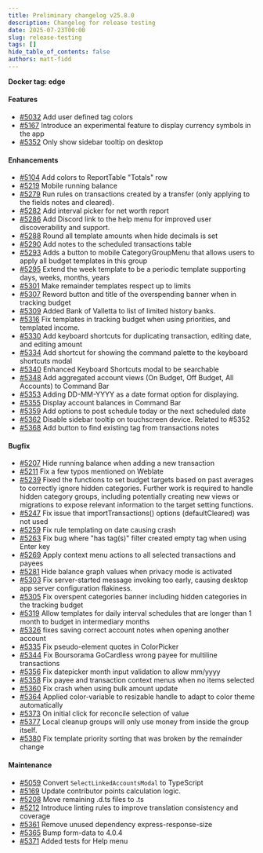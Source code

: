 ```yaml
---
title: Preliminary changelog v25.8.0
description: Changelog for release testing
date: 2025-07-23T00:00
slug: release-testing
tags: []
hide_table_of_contents: false
authors: matt-fidd
---
```


<!--truncate-->

**Docker tag: edge**

#### Features
- [#5032](https://github.com/actualbudget/actual/pull/5032) Add user defined tag colors
- [#5167](https://github.com/actualbudget/actual/pull/5167) Introduce an experimental feature to display currency symbols in the app
- [#5352](https://github.com/actualbudget/actual/pull/5352) Only show sidebar tooltip on desktop

#### Enhancements
- [#5104](https://github.com/actualbudget/actual/pull/5104) Add colors to ReportTable "Totals" row
- [#5219](https://github.com/actualbudget/actual/pull/5219) Mobile running balance
- [#5279](https://github.com/actualbudget/actual/pull/5279) Run rules on transactions created by a transfer (only applying to the fields notes and cleared).
- [#5282](https://github.com/actualbudget/actual/pull/5282) Add interval picker for net worth report
- [#5286](https://github.com/actualbudget/actual/pull/5286) Add Discord link to the help menu for improved user discoverability and support.
- [#5288](https://github.com/actualbudget/actual/pull/5288) Round all template amounts when hide decimals is set
- [#5290](https://github.com/actualbudget/actual/pull/5290) Add notes to the scheduled transactions table
- [#5293](https://github.com/actualbudget/actual/pull/5293) Adds a button to mobile CategoryGroupMenu that allows users to apply all budget templates in this group
- [#5295](https://github.com/actualbudget/actual/pull/5295) Extend the week template to be a periodic template supporting days, weeks, months, years
- [#5301](https://github.com/actualbudget/actual/pull/5301) Make remainder templates respect up to limits
- [#5307](https://github.com/actualbudget/actual/pull/5307) Reword button and title of the overspending banner when in tracking budget
- [#5309](https://github.com/actualbudget/actual/pull/5309) Added Bank of Valletta to list of limited history banks.
- [#5316](https://github.com/actualbudget/actual/pull/5316) Fix templates in tracking budget when using priorities, and templated income.
- [#5330](https://github.com/actualbudget/actual/pull/5330) Add keyboard shortcuts for duplicating transaction, editing date, and editing amount
- [#5334](https://github.com/actualbudget/actual/pull/5334) Add shortcut for showing the command palette to the keyboard shortcuts modal
- [#5340](https://github.com/actualbudget/actual/pull/5340) Enhanced Keyboard Shortcuts modal to be searchable
- [#5348](https://github.com/actualbudget/actual/pull/5348) Add aggregated account views (On Budget, Off Budget, All Accounts) to Command Bar
- [#5353](https://github.com/actualbudget/actual/pull/5353) Adding DD-MM-YYYY as a date format option for displaying.
- [#5355](https://github.com/actualbudget/actual/pull/5355) Display account balances in Command Bar
- [#5359](https://github.com/actualbudget/actual/pull/5359) Add options to post schedule today or the next scheduled date
- [#5362](https://github.com/actualbudget/actual/pull/5362) Disable sidebar tooltip on touchscreen device. Related to #5352
- [#5368](https://github.com/actualbudget/actual/pull/5368) Add button to find existing tag from transactions notes

#### Bugfix
- [#5207](https://github.com/actualbudget/actual/pull/5207) Hide running balance when adding a new transaction
- [#5211](https://github.com/actualbudget/actual/pull/5211) Fix a few typos mentioned on Weblate
- [#5239](https://github.com/actualbudget/actual/pull/5239) Fixed the functions to set budget targets based on past averages to correctly ignore hidden categories. Further work is required to handle hidden category groups, including potentially creating new views or migrations to expose relevant information to the target setting functions.
- [#5247](https://github.com/actualbudget/actual/pull/5247) Fix issue that importTransactions() options (defaultCleared) was not used
- [#5259](https://github.com/actualbudget/actual/pull/5259) Fix rule templating on date causing crash
- [#5263](https://github.com/actualbudget/actual/pull/5263) Fix bug where "has tag(s)" filter created empty tag when using Enter key
- [#5269](https://github.com/actualbudget/actual/pull/5269) Apply context menu actions to all selected transactions and payees
- [#5281](https://github.com/actualbudget/actual/pull/5281) Hide balance graph values when privacy mode is activated
- [#5303](https://github.com/actualbudget/actual/pull/5303) Fix server-started message invoking too early, causing desktop app server configuration flakiness.
- [#5305](https://github.com/actualbudget/actual/pull/5305) Fix overspent categories banner including hidden categories in the tracking budget
- [#5319](https://github.com/actualbudget/actual/pull/5319) Allow templates for daily interval schedules that are longer than 1 month to budget in intermediary months
- [#5326](https://github.com/actualbudget/actual/pull/5326) fixes saving correct account notes when opening another account
- [#5335](https://github.com/actualbudget/actual/pull/5335) Fix pseudo-element quotes in ColorPicker
- [#5344](https://github.com/actualbudget/actual/pull/5344) Fix Boursorama GoCardless wrong payee for multiline transactions
- [#5356](https://github.com/actualbudget/actual/pull/5356) Fix datepicker month input validation to allow mm/yyyy
- [#5358](https://github.com/actualbudget/actual/pull/5358) Fix payee and transaction context menus when no items selected
- [#5360](https://github.com/actualbudget/actual/pull/5360) Fix crash when using bulk amount update
- [#5364](https://github.com/actualbudget/actual/pull/5364) Applied color-variable to resizable handle to adapt to color theme automatically
- [#5373](https://github.com/actualbudget/actual/pull/5373) On initial click for reconcile selection of value
- [#5377](https://github.com/actualbudget/actual/pull/5377) Local cleanup groups will only use money from inside the group itself.
- [#5380](https://github.com/actualbudget/actual/pull/5380) Fix template priority sorting that was broken by the remainder change

#### Maintenance
- [#5059](https://github.com/actualbudget/actual/pull/5059) Convert `SelectLinkedAccountsModal` to TypeScript
- [#5169](https://github.com/actualbudget/actual/pull/5169) Update contributor points calculation logic.
- [#5208](https://github.com/actualbudget/actual/pull/5208) Move remaining .d.ts files to .ts
- [#5212](https://github.com/actualbudget/actual/pull/5212) Introduce linting rules to improve translation consistency and coverage
- [#5361](https://github.com/actualbudget/actual/pull/5361) Remove unused dependency express-response-size
- [#5365](https://github.com/actualbudget/actual/pull/5365) Bump form-data to 4.0.4
- [#5371](https://github.com/actualbudget/actual/pull/5371) Added tests for Help menu
